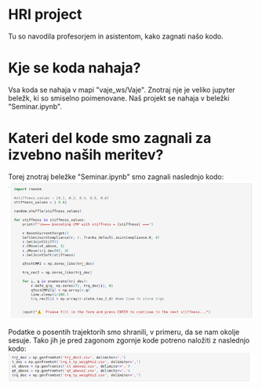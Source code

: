 # HRI project

Tu so navodila profesorjem in asistentom, kako zagnati našo kodo.
# Kje se koda nahaja?
Vsa koda se nahaja v mapi "vaje_ws/Vaje". Znotraj nje je veliko jupyter beležk, ki so smiselno poimenovane. Naš projekt se nahaja v beležki
"Seminar.ipynb".
# Kateri del kode smo zagnali za izvebno naših meritev?
Torej znotraj beležke "Seminar.ipynb" smo zagnali naslednjo kodo:
![image_alt](https://github.com/Karel122/hri/blob/main/images/Screenshot%20from%202025-05-28%2009-24-35.png)

Podatke o posentih trajektorih smo shranili, v primeru, da se nam okolje sesuje. Tako jih je pred zagonom zgornje kode potreno naložiti z naslednjo kodo:
![image_alt](https://github.com/Karel122/hri/blob/main/images/Screenshot%20from%202025-05-28%2009-30-13.png)
